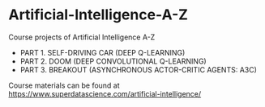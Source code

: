 # Artificial-Intelligence-A-Z
Course projects of Artificial Intelligence A-Z
- PART 1. SELF-DRIVING CAR (DEEP Q-LEARNING)
- PART 2. DOOM (DEEP CONVOLUTIONAL Q-LEARNING)
- PART 3. BREAKOUT (ASYNCHRONOUS ACTOR-CRITIC AGENTS: A3C)

Course materials can be found at https://www.superdatascience.com/artificial-intelligence/

